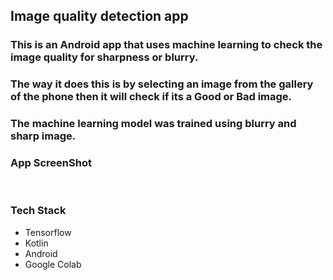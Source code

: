 ## Image quality detection app

### This is an Android app that uses machine learning to check the image quality for sharpness or blurry.

### The way it does this is by selecting an image from the gallery of the phone then it will check if its a Good or Bad image.

### The machine learning model was trained using blurry and sharp image.

### App ScreenShot
![]()
![]()
![]()
![]()

### Tech Stack

* Tensorflow
* Kotlin
* Android
* Google Colab

